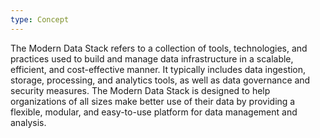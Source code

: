 ```yaml
---
type: Concept
---
```


The Modern Data Stack refers to a collection of tools, technologies, and practices used to build and manage data infrastructure in a scalable, efficient, and cost-effective manner. It typically includes data ingestion, storage, processing, and analytics tools, as well as data governance and security measures. The Modern Data Stack is designed to help organizations of all sizes make better use of their data by providing a flexible, modular, and easy-to-use platform for data management and analysis.